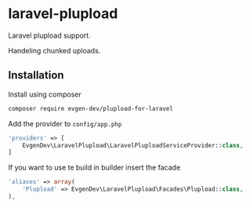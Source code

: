 laravel-plupload
================

Laravel plupload support.

Handeling chunked uploads.

## Installation

Install using composer 

```sh
composer require evgen-dev/plupload-for-laravel
```

Add the provider to `config/app.php`

```php
'providers' => [
    EvgenDev\LaravelPlupload\LaravelPluploadServiceProvider::class,
]
```

If you want to use te build in builder insert the facade

```php
'aliases' => array(
    'Plupload' => EvgenDev\LaravelPlupload\Facades\Plupload::class,
),
```
